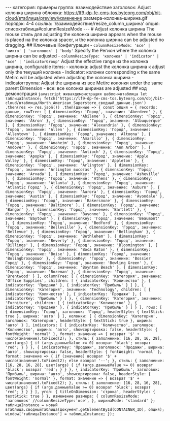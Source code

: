 --- категория: примеры группа: взаимодействие заголовок: Adjust колонка ширина обложка: https://lf9-dp-fe-cms-tos.byteorg.com/obj/bit-cloud/втаблица/preview/изменение размера-колонка-ширина.gif порядок: 4-4 ссылка: '/взаимодействие/resize_column_ширина' опция: списоктаблица#columnResizeMode --- # Adjust колонка ширина The mouse стиль для adjusting the колонка ширина appears when the mouse is placed на the колонка spacer, и the колонка ширина can be adjusted по dragging. ## Ключевые Конфигурации - `columnResizeMode: 'все' | 'никто' | 'заголовок' | 'body'` Specify the Регион where the колонка ширина can be adjusted - `columnResizeType: 'колонка' | 'indicator' | 'все' | 'indicatorGroup'` Adjust the effective range из the колонка ширина, configurable items: - колонка: adjust the колонка ширина к adjust only the текущий колонка - Indicator: колонки corresponding к the same Metirc will be adjusted when adjusting the колонка ширина - indicatorгруппа: Adjust the ширина из все Metirc колонки under the same parent Dimension - все: все колонка ширинаs are adjusted ## код демонстрация ```javascript живаядемонстрация шаблон=втаблица let таблицаInstance; fetch('https://lf9-dp-fe-cms-tos.byteorg.com/obj/bit-cloud/втаблица/North_American_Superstore_сводный_данные.json') .then(res => res.json()) .then(данные => { const опция = { records: данные, rowTree: [ { dimensionKey: 'Город', значение: 'Aberdeen' }, { dimensionKey: 'Город', значение: 'Abilene' }, { dimensionKey: 'Город', значение: 'Akron' }, { dimensionKey: 'Город', значение: 'Albuquerque' }, { dimensionKey: 'Город', значение: 'Alexandria' }, { dimensionKey: 'Город', значение: 'Allen' }, { dimensionKey: 'Город', значение: 'Allentown' }, { dimensionKey: 'Город', значение: 'Altoona' }, { dimensionKey: 'Город', значение: 'Amarillo' }, { dimensionKey: 'Город', значение: 'Anaheim' }, { dimensionKey: 'Город', значение: 'Andover' }, { dimensionKey: 'Город', значение: 'Ann Arbor' }, { dimensionKey: 'Город', значение: 'Antioch' }, { dimensionKey: 'Город', значение: 'Apopka' }, { dimensionKey: 'Город', значение: 'Apple Valley' }, { dimensionKey: 'Город', значение: 'Appleton' }, { dimensionKey: 'Город', значение: 'Arlington' }, { dimensionKey: 'Город', значение: 'Arlington высотаs' }, { dimensionKey: 'Город', значение: 'Arvada' }, { dimensionKey: 'Город', значение: 'Asheville' }, { dimensionKey: 'Город', значение: 'Athens' }, { dimensionKey: 'Город', значение: 'Atlanta' }, { dimensionKey: 'Город', значение: 'Atlantic Город' }, { dimensionKey: 'Город', значение: 'Auburn' }, { dimensionKey: 'Город', значение: 'Aurora' }, { dimensionKey: 'Город', значение: 'Austin' }, { dimensionKey: 'Город', значение: 'Avondale' }, { dimensionKey: 'Город', значение: 'Bakersполе' }, { dimensionKey: 'Город', значение: 'Baltimore' }, { dimensionKey: 'Город', значение: 'Bangor' }, { dimensionKey: 'Город', значение: 'Bartlett' }, { dimensionKey: 'Город', значение: 'Bayonne' }, { dimensionKey: 'Город', значение: 'Baytown' }, { dimensionKey: 'Город', значение: 'Beaumont' }, { dimensionKey: 'Город', значение: 'Bedford' }, { dimensionKey: 'Город', значение: 'Belleville' }, { dimensionKey: 'Город', значение: 'Bellevue' }, { dimensionKey: 'Город', значение: 'Bellingham' }, { dimensionKey: 'Город', значение: 'Bethlehem' }, { dimensionKey: 'Город', значение: 'Beverly' }, { dimensionKey: 'Город', значение: 'Billings' }, { dimensionKey: 'Город', значение: 'Bloomington' }, { dimensionKey: 'Город', значение: 'Boca Raton' }, { dimensionKey: 'Город', значение: 'Boise' }, { dimensionKey: 'Город', значение: 'Bolingbroхорошо' }, { dimensionKey: 'Город', значение: 'Bossier Город' }, { dimensionKey: 'Город', значение: 'Bowling Green' }, { dimensionKey: 'Город', значение: 'Boynton Beach' }, { dimensionKey: 'Город', значение: 'Bozeman' }, { dimensionKey: 'Город', значение: 'Brentwood' } ], columnTree: [ { dimensionKey: 'Категория', значение: 'Office Supplies', children: [ { indicatorKey: 'Количество' }, { indicatorKey: 'Продажи' }, { indicatorKey: 'Прибыль' } ] }, { dimensionKey: 'Категория', значение: 'Technology', children: [ { indicatorKey: 'Количество' }, { indicatorKey: 'Продажи' }, { indicatorKey: 'Прибыль' } ] }, { dimensionKey: 'Категория', значение: 'Furniture', children: [ { indicatorKey: 'Количество' }, { indicatorKey: 'Продажи' }, { indicatorKey: 'Прибыль' } ] } ], rows: [ { dimensionKey: 'Город', заголовок: 'Город', headerStyle: { textStick: true }, ширина: 'авто' } ], колонки: [ { dimensionKey: 'Категория', заголовок: 'Категория', headerStyle: { textStick: true }, ширина: 'авто' } ], indicators: [ { indicatorKey: 'Количество', заголовок: 'Количество', ширина: 'авто', showсортировка: false, headerStyle: { fontWeight: 'normal' }, format: значение => { возврат '$' + число(значение).toFixed(2); }, стиль: { заполнение: [16, 28, 16, 28], цвет(args) { if (args.данныеValue >= 0) возврат 'black'; возврат 'red'; } } }, { indicatorKey: 'Продажи', заголовок: 'Продажи', ширина: 'авто', showсортировка: false, headerStyle: { fontWeight: 'normal' }, format: значение => { if (значение) возврат '$' + число(значение).toFixed(2); else возврат '--'; }, стиль: { заполнение: [16, 28, 16, 28], цвет(args) { if (args.данныеValue >= 0) возврат 'black'; возврат 'red'; } } }, { indicatorKey: 'Прибыль', заголовок: 'Прибыль', ширина: 'авто', showсортировка: false, headerStyle: { fontWeight: 'normal' }, format: значение => { возврат '$' + число(значение).toFixed(2); }, стиль: { заполнение: [16, 28, 16, 28], цвет(args) { if (args.данныеValue >= 0) возврат 'black'; возврат 'red'; } } } ], угол: { titleOnDimension: 'строка', headerStyle: { textStick: true } }, изменение размера: { columnResizeMode: 'заголовок' //columnResizeType:'все', }, ширинаMode: 'standard' }; таблицаInstance = новый втаблица.сводныйтаблица(документ.getElementById(CONTAINER_ID), опция); window['таблицаInstance'] = таблицаInstance; }); ``` 